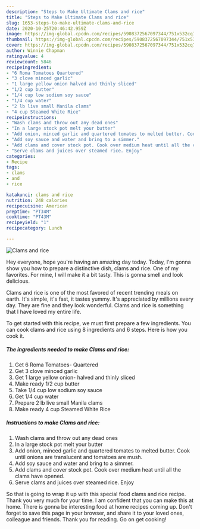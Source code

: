 ```yaml
---
description: "Steps to Make Ultimate Clams and rice"
title: "Steps to Make Ultimate Clams and rice"
slug: 1653-steps-to-make-ultimate-clams-and-rice
date: 2020-10-25T20:46:42.959Z
image: https://img-global.cpcdn.com/recipes/5908372567097344/751x532cq70/clams-and-rice-recipe-main-photo.jpg
thumbnail: https://img-global.cpcdn.com/recipes/5908372567097344/751x532cq70/clams-and-rice-recipe-main-photo.jpg
cover: https://img-global.cpcdn.com/recipes/5908372567097344/751x532cq70/clams-and-rice-recipe-main-photo.jpg
author: Winnie Chapman
ratingvalue: 4
reviewcount: 5846
recipeingredient:
- "6 Roma Tomatoes Quartered"
- "3 clove minced garlic"
- "1 large yellow onion halved and thinly sliced"
- "1/2 cup butter"
- "1/4 cup low sodium soy sauce"
- "1/4 cup water"
- "2 lb live small Manila clams"
- "4 cup Steamed White Rice"
recipeinstructions:
- "Wash clams and throw out any dead ones"
- "In a large stock pot melt your butter"
- "Add onion, minced garlic and quartered tomates to melted butter. Cook until onions are translucent and tomatoes are mush."
- "Add soy sauce and water and bring to a simmer."
- "Add clams and cover stock pot. Cook over medium heat until all the clams have opened."
- "Serve clams and juices over steamed rice. Enjoy"
categories:
- Recipe
tags:
- clams
- and
- rice

katakunci: clams and rice 
nutrition: 248 calories
recipecuisine: American
preptime: "PT34M"
cooktime: "PT43M"
recipeyield: "1"
recipecategory: Lunch

---
```



![Clams and rice](https://img-global.cpcdn.com/recipes/5908372567097344/751x532cq70/clams-and-rice-recipe-main-photo.jpg)

Hey everyone, hope you're having an amazing day today. Today, I'm gonna show you how to prepare a distinctive dish, clams and rice. One of my favorites. For mine, I will make it a bit tasty. This is gonna smell and look delicious.



Clams and rice is one of the most favored of recent trending meals on earth. It's simple, it's fast, it tastes yummy. It's appreciated by millions every day. They are fine and they look wonderful. Clams and rice is something that I have loved my entire life.


To get started with this recipe, we must first prepare a few ingredients. You can cook clams and rice using 8 ingredients and 6 steps. Here is how you cook it.

<!--inarticleads1-->

##### The ingredients needed to make Clams and rice:

1. Get 6 Roma Tomatoes- Quartered
1. Get 3 clove minced garlic
1. Get 1 large yellow onion- halved and thinly sliced
1. Make ready 1/2 cup butter
1. Take 1/4 cup low sodium soy sauce
1. Get 1/4 cup water
1. Prepare 2 lb live small Manila clams
1. Make ready 4 cup Steamed White Rice




<!--inarticleads2-->

##### Instructions to make Clams and rice:

1. Wash clams and throw out any dead ones
1. In a large stock pot melt your butter
1. Add onion, minced garlic and quartered tomates to melted butter. Cook until onions are translucent and tomatoes are mush.
1. Add soy sauce and water and bring to a simmer.
1. Add clams and cover stock pot. Cook over medium heat until all the clams have opened.
1. Serve clams and juices over steamed rice. Enjoy




So that is going to wrap it up with this special food clams and rice recipe. Thank you very much for your time. I am confident that you can make this at home. There is gonna be interesting food at home recipes coming up. Don't forget to save this page in your browser, and share it to your loved ones, colleague and friends. Thank you for reading. Go on get cooking!

